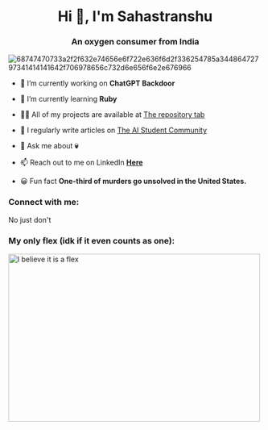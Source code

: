 <h1 align="center">Hi 👋, I'm Sahastranshu</h1>
<h3 align="center">An oxygen consumer from India</h3>

![68747470733a2f2f632e74656e6f722e636f6d2f336254785a34486472797341414141642f706978656c732d6e656f6e2e676966](https://user-images.githubusercontent.com/119114162/224994258-80e12746-1bc3-4502-ac06-52570e2c7a83.gif)


- 🔭 I’m currently working on **ChatGPT Backdoor**

- 🌱 I’m currently learning **Ruby**

- 👨‍💻 All of my projects are available at [The repository tab](https://github.com/Llama-Cheese?tab=repositories)

- 📝 I regularly write articles on [The AI Student Community](https://forum.aistudent.community)

- 💬 Ask me about **💀**

- 📫 Reach out to me on LinkedIn **[Here](https://www.linkedin.com/in/sahastranshu-kauts-a91a0027a)** 

- 😀 Fun fact **One-third of murders go unsolved in the United States.**

<h3 align="left">Connect with me:</h3>
<p align="left">
<p>No just don't </p>

<h3 align="left">My only flex (idk if it even counts as one):</h3>
<img src="https://www.codewars.com/users/__Anonymous__123/badges/large" alt="I believe it is a flex" width="500" height="333">

